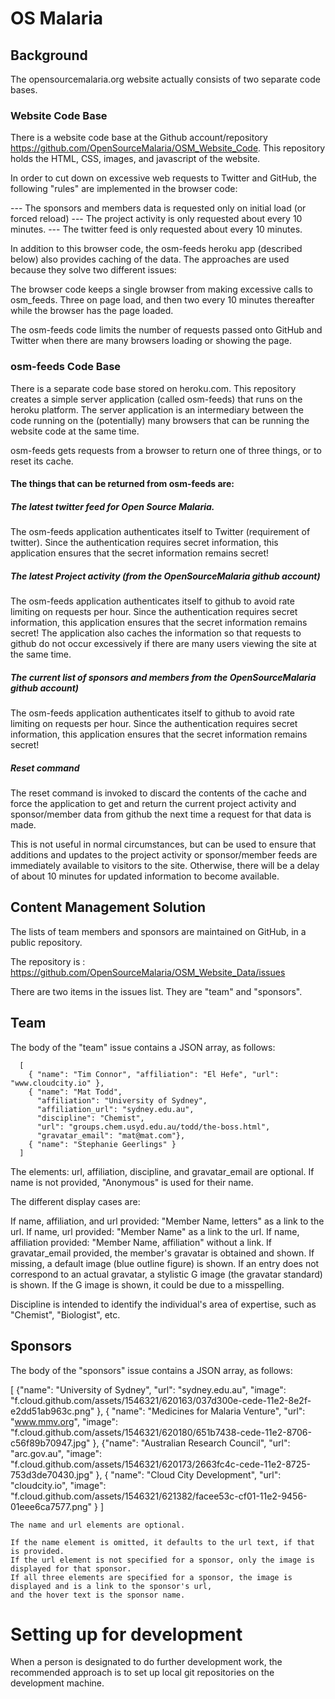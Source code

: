 OS Malaria
==========

Background
----------

The opensourcemalaria.org website actually consists of two separate code bases.

### Website Code Base ###

There is a website code base at the Github account/repository https://github.com/OpenSourceMalaria/OSM_Website_Code.
This repository holds the HTML, CSS, images, and javascript of the website.

In order to cut down on excessive web requests to Twitter and GitHub, the following "rules" are implemented in the
browser code:

--- The sponsors and members data is requested only on initial load (or forced reload)
--- The project activity is only requested about every 10 minutes.
--- The twitter feed is only requested about every 10 minutes.

In addition to this browser code, the osm-feeds heroku app (described below) also provides caching of the data.
The approaches are used because they solve two different issues:

The browser code keeps a single browser from making excessive calls to osm_feeds. Three on page load, and then
two every 10 minutes thereafter while the browser has the page loaded.

The osm-feeds code limits the number of requests passed onto GitHub and Twitter when there are many browsers loading
or showing the page.

### osm-feeds Code Base ###

There is a separate code base stored on heroku.com. This repository creates a simple server application
(called osm-feeds) that runs on the heroku platform. The server application is an intermediary between the code running
on the (potentially) many browsers that can be running the website code at the same time.

osm-feeds gets requests from a browser to return one of three things, or to reset its cache.

#### The things that can be returned from osm-feeds are: ####

##### The latest twitter feed for Open Source Malaria. #####
The osm-feeds application authenticates itself to Twitter (requirement of twitter). Since the authentication
requires secret information, this application ensures that the secret information remains secret!

##### The latest Project activity (from the OpenSourceMalaria github account) #####
The osm-feeds application authenticates itself to github to avoid rate limiting on requests per hour. Since the
authentication requires secret information, this application ensures that the secret information remains secret! The
application also caches the information so that requests to github do not occur excessively if there are many users
viewing the site at the same time.

##### The current list of sponsors and members from the OpenSourceMalaria github account) #####
The osm-feeds application authenticates itself to github to avoid rate limiting on requests per hour. Since the
authentication requires secret information, this application ensures that the secret information remains secret!

##### Reset command #####

The reset command is invoked to discard the contents of the cache and force the application to get and return
the current project activity and sponsor/member data from github the next time a request for that data is made.

This is not useful in normal circumstances, but can be used to ensure that additions and updates to the project
activity or sponsor/member feeds are immediately available to visitors to the site. Otherwise, there will be a delay of
about 10 minutes for updated information to become available.

Content Management Solution
---------------------------

The lists of team members and sponsors are maintained on GitHub, in a public repository.

The repository is : https://github.com/OpenSourceMalaria/OSM_Website_Data/issues

There are two items in the issues list. They are "team" and "sponsors".

Team
----

  The body of the "team" issue contains a JSON array, as follows:

      [
        { "name": "Tim Connor", "affiliation": "El Hefe", "url": "www.cloudcity.io" },
        { "name": "Mat Todd",
          "affiliation": "University of Sydney",
          "affiliation_url": "sydney.edu.au",
          "discipline": "Chemist",
          "url": "groups.chem.usyd.edu.au/todd/the-boss.html",
          "gravatar_email": "mat@mat.com"},
        { "name": "Stephanie Geerlings" }
      ]

  The elements: url, affiliation, discipline, and gravatar_email are optional. If name is not provided, "Anonymous" is used for
  their name.

  The different display cases are:

   If name, affiliation, and url provided: "Member Name, letters" as a link to the url.
   If name, url provided: "Member Name" as a link to the url.
   If name, affiliation provided: "Member Name, affiliation" without a link.
   If gravatar_email provided, the member's gravatar is obtained and shown.
      If missing, a default image (blue outline figure) is shown.
      If an entry does not correspond to an actual gravatar, a stylistic G image (the gravatar standard) is shown.
        If the G image is shown, it could be due to a misspelling.

   Discipline is intended to identify the individual's area of expertise, such as "Chemist", "Biologist", etc.

Sponsors
--------

  The body of the "sponsors" issue contains a JSON array, as follows:

  [
    {"name": "University of Sydney",
     "url": "sydney.edu.au",
    "image": "f.cloud.github.com/assets/1546321/620163/037d300e-cede-11e2-8e2f-e2dd51ab963c.png"
    },
    { "name": "Medicines for Malaria Venture",
    "url": "www.mmv.org",
    "image": "f.cloud.github.com/assets/1546321/620180/651b7438-cede-11e2-8706-c56f89b70947.jpg"
    },
    {"name": "Australian Research Council",
    "url": "arc.gov.au",
    "image": "f.cloud.github.com/assets/1546321/620173/2663fc4c-cede-11e2-8725-753d3de70430.jpg"
    },
    { "name": "Cloud City Development",
    "url": "cloudcity.io",
    "image": "f.cloud.github.com/assets/1546321/621382/facee53c-cf01-11e2-9456-01eee6ca7577.png"
    }
  ]

    The name and url elements are optional.

    If the name element is omitted, it defaults to the url text, if that is provided.
    If the url element is not specified for a sponsor, only the image is displayed for that sponsor.
    If all three elements are specified for a sponsor, the image is displayed and is a link to the sponsor's url,
    and the hover text is the sponsor name.


Setting up for development
==========================

When a person is designated to do further development work, the recommended approach is to set up local git
repositories on the development machine.